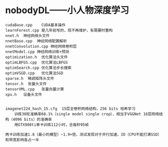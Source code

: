 # nobodyDL——小人物深度学习
    cudaBase.cpp    CUDA基本操作
    learnForest.cpp 是几年前写的，现不再维护，有需要时重构
    nnet.h  神经网络头文件
    nnetBase.cpp  神经网络配置解析
    nnetConvolution.cpp 神经网络卷积层
    nnetModel.cpp 神经网络训练+预测
    optimization.h  优化算法头文件
    optimLBFGS.cpp  优化算法LBFGS
    optimSearch.cpp 优化算法步长搜索
    optimVSGD.cpp   优化算法SGD
    sparse.h  稀疏矩阵头文件
    tensor.h  张量头文件
    tensorVML.cpp   张量向量计算
    xpu.h   设备头文件
    
    
    imagenet224_hash_15.cfg  15层全卷积网络结构，256 bits 哈希学习
        训练30轮准确率68.1%（single model single crop），相当于VGGNet 16层网络结构（4096 bits）的准确率
        用GTX980ti单卡训练112小时，合每秒95帧
        
    两卡训练加速1.8（最小的模型）~1.9+倍，测试发现对于并行加速，IO（CPU不能打满SSD）和带宽影响各占一半
